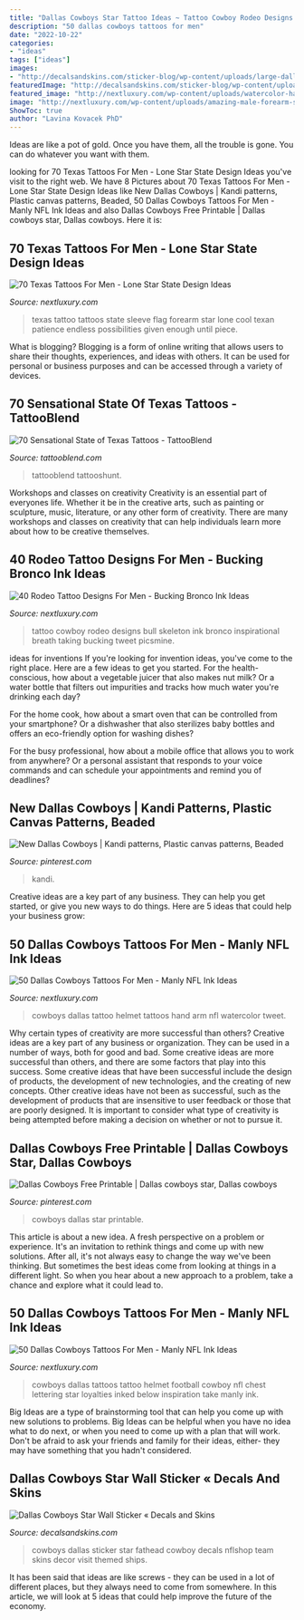 ```yaml
---
title: "Dallas Cowboys Star Tattoo Ideas ~ Tattoo Cowboy Rodeo Designs Bull Skeleton Ink Bronco Inspirational Breath Taking Bucking Tweet Picsmine"
description: "50 dallas cowboys tattoos for men"
date: "2022-10-22"
categories:
- "ideas"
tags: ["ideas"]
images:
- "http://decalsandskins.com/sticker-blog/wp-content/uploads/large-dallas-cowboys-wall-sticker.jpg"
featuredImage: "http://decalsandskins.com/sticker-blog/wp-content/uploads/large-dallas-cowboys-wall-sticker.jpg"
featured_image: "http://nextluxury.com/wp-content/uploads/watercolor-hand-with-helmet-guys-nfl-dallas-cowboys-arm-tattoo.jpg"
image: "http://nextluxury.com/wp-content/uploads/amazing-male-forearm-sleeve-tattoo-of-texas-state-flag.jpg"
ShowToc: true
author: "Lavina Kovacek PhD"
---
```



Ideas are like a pot of gold. Once you have them, all the trouble is gone. You can do whatever you want with them.

	

		
looking for 70 Texas Tattoos For Men - Lone Star State Design Ideas you've visit to the right web. We have 8 Pictures about 70 Texas Tattoos For Men - Lone Star State Design Ideas like New Dallas Cowboys | Kandi patterns, Plastic canvas patterns, Beaded, 50 Dallas Cowboys Tattoos For Men - Manly NFL Ink Ideas and also Dallas Cowboys Free Printable | Dallas cowboys star, Dallas cowboys. Here it is:
		
    
## 70 Texas Tattoos For Men - Lone Star State Design Ideas

<img loading=lazy src="http://nextluxury.com/wp-content/uploads/amazing-male-forearm-sleeve-tattoo-of-texas-state-flag.jpg" onerror="this.onerror=null;this.src='https://tse3.mm.bing.net/th?id=OIP.HdUO3GwtFVouQG2SOAPdxAHaJ4&amp;pid=15.1';" alt="70 Texas Tattoos For Men - Lone Star State Design Ideas">

_Source: nextluxury.com_

>texas tattoo tattoos state sleeve flag forearm star lone cool texan patience endless possibilities given enough until piece. 

	

What is blogging?
Blogging is a form of online writing that allows users to share their thoughts, experiences, and ideas with others. It can be used for personal or business purposes and can be accessed through a variety of devices.

    
## 70 Sensational State Of Texas Tattoos - TattooBlend

<img loading=lazy src="https://tattooblend.com/wp-content/uploads/2015/11/beautiful-state-of-texas-tattoo.jpg" onerror="this.onerror=null;this.src='https://tse1.mm.bing.net/th?id=OIP.aonwTVy_SNwyKSpMhDR-YAHaJ4&amp;pid=15.1';" alt="70 Sensational State of Texas Tattoos - TattooBlend">

_Source: tattooblend.com_

>tattooblend tattooshunt. 

	

Workshops and classes on creativity
Creativity is an essential part of everyones life. Whether it be in the creative arts, such as painting or sculpture, music, literature, or any other form of creativity. There are many workshops and classes on creativity that can help individuals learn more about how to be creative themselves.

    
## 40 Rodeo Tattoo Designs For Men - Bucking Bronco Ink Ideas

<img loading=lazy src="http://nextluxury.com/wp-content/uploads/rodeo-tattoo-designs-for-gentlemen.jpg" onerror="this.onerror=null;this.src='https://tse1.mm.bing.net/th?id=OIP.Jt00etpa1uvL13hkpVBLtwAAAA&amp;pid=15.1';" alt="40 Rodeo Tattoo Designs For Men - Bucking Bronco Ink Ideas">

_Source: nextluxury.com_

>tattoo cowboy rodeo designs bull skeleton ink bronco inspirational breath taking bucking tweet picsmine. 

	

ideas for inventions
If you're looking for invention ideas, you've come to the right place. Here are a few ideas to get you started.
For the health-conscious, how about a vegetable juicer that also makes nut milk? Or a water bottle that filters out impurities and tracks how much water you're drinking each day?

For the home cook, how about a smart oven that can be controlled from your smartphone? Or a dishwasher that also sterilizes baby bottles and offers an eco-friendly option for washing dishes?

For the busy professional, how about a mobile office that allows you to work from anywhere? Or a personal assistant that responds to your voice commands and can schedule your appointments and remind you of deadlines?

    
## New Dallas Cowboys | Kandi Patterns, Plastic Canvas Patterns, Beaded

<img loading=lazy src="https://i.pinimg.com/736x/a0/1c/1c/a01c1c61aad93572b76737b0405ce8a2.jpg" onerror="this.onerror=null;this.src='https://tse3.mm.bing.net/th?id=OIP.yFJfWgIukyaAzKtFDC6GiAHaKr&amp;pid=15.1';" alt="New Dallas Cowboys | Kandi patterns, Plastic canvas patterns, Beaded">

_Source: pinterest.com_

>kandi. 

	

Creative ideas are a key part of any business. They can help you get started, or give you new ways to do things. Here are 5 ideas that could help your business grow:

    
## 50 Dallas Cowboys Tattoos For Men - Manly NFL Ink Ideas

<img loading=lazy src="http://nextluxury.com/wp-content/uploads/watercolor-hand-with-helmet-guys-nfl-dallas-cowboys-arm-tattoo.jpg" onerror="this.onerror=null;this.src='https://tse1.mm.bing.net/th?id=OIP._3SEk0NqOI4F8t8r5pMILAHaHa&amp;pid=15.1';" alt="50 Dallas Cowboys Tattoos For Men - Manly NFL Ink Ideas">

_Source: nextluxury.com_

>cowboys dallas tattoo helmet tattoos hand arm nfl watercolor tweet. 

	

Why certain types of creativity are more successful than others?
Creative ideas are a key part of any business or organization. They can be used in a number of ways, both for good and bad. Some creative ideas are more successful than others, and there are some factors that play into this success.
Some creative ideas that have been successful include the design of products, the development of new technologies, and the creating of new concepts. Other creative ideas have not been as successful, such as the development of products that are insensitive to user feedback or those that are poorly designed. It is important to consider what type of creativity is being attempted before making a decision on whether or not to pursue it.

    
## Dallas Cowboys Free Printable | Dallas Cowboys Star, Dallas Cowboys

<img loading=lazy src="https://i.pinimg.com/736x/dd/c1/2e/ddc12ef78c6f0d00aab018a85dabd2fc.jpg" onerror="this.onerror=null;this.src='https://tse1.mm.bing.net/th?id=OIP.UToiCQ8daDVfV3r5BfiiOwAAAA&amp;pid=15.1';" alt="Dallas Cowboys Free Printable | Dallas cowboys star, Dallas cowboys">

_Source: pinterest.com_

>cowboys dallas star printable. 

	

This article is about a new idea. A fresh perspective on a problem or experience. It's an invitation to rethink things and come up with new solutions. After all, it's not always easy to change the way we've been thinking. But sometimes the best ideas come from looking at things in a different light. So when you hear about a new approach to a problem, take a chance and explore what it could lead to.

    
## 50 Dallas Cowboys Tattoos For Men - Manly NFL Ink Ideas

<img loading=lazy src="http://nextluxury.com/wp-content/uploads/guys-dallas-cowboys-football-helmet-lettering-chest-tattoos.jpg" onerror="this.onerror=null;this.src='https://tse2.mm.bing.net/th?id=OIP.iXtcfRjYD59yrQsNW8uSlgHaF-&amp;pid=15.1';" alt="50 Dallas Cowboys Tattoos For Men - Manly NFL Ink Ideas">

_Source: nextluxury.com_

>cowboys dallas tattoos tattoo helmet football cowboy nfl chest lettering star loyalties inked below inspiration take manly ink. 

	

Big Ideas are a type of brainstorming tool that can help you come up with new solutions to problems. Big Ideas can be helpful when you have no idea what to do next, or when you need to come up with a plan that will work. Don't be afraid to ask your friends and family for their ideas, either- they may have something that you hadn't considered.

    
## Dallas Cowboys Star Wall Sticker « Decals And Skins

<img loading=lazy src="http://decalsandskins.com/sticker-blog/wp-content/uploads/large-dallas-cowboys-wall-sticker.jpg" onerror="this.onerror=null;this.src='https://tse4.mm.bing.net/th?id=OIP.96jG8Wrv4WsfPa2TvfTLPwHaHa&amp;pid=15.1';" alt="Dallas Cowboys Star Wall Sticker « Decals and Skins">

_Source: decalsandskins.com_

>cowboys dallas sticker star fathead cowboy decals nflshop team skins decor visit themed ships. 

	

It has been said that ideas are like screws - they can be used in a lot of different places, but they always need to come from somewhere. In this article, we will look at 5 ideas that could help improve the future of the economy.

